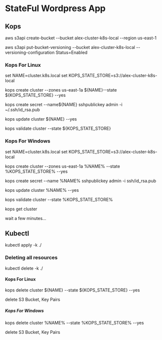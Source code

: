 
# StateFul Wordpress App

## Kops

aws s3api create-bucket --bucket alex-cluster-k8s-local --region us-east-1

aws s3api put-bucket-versioning --bucket alex-cluster-k8s-local --versioning-configuration Status=Enabled

### Kops For Linux

set NAME=cluster.k8s.local
set KOPS_STATE_STORE=s3://alex-cluster-k8s-local

kops create cluster --zones us-east-1a ${NAME}--state ${KOPS_STATE_STORE} --yes

kops create secret --name${NAME} sshpublickey admin -i ~/.ssh/id_rsa.pub

kops update cluster ${NAME} --yes

kops validate cluster --state ${KOPS_STATE_STORE}

### Kops For Windows

set NAME=cluster.k8s.local
set KOPS_STATE_STORE=s3://alex-cluster-k8s-local

kops create cluster --zones us-east-1a %NAME% --state %KOPS_STATE_STORE% --yes

kops create secret --name %NAME% sshpublickey admin -i ssh/id_rsa.pub

kops update cluster %NAME% --yes

kops validate cluster --state %KOPS_STATE_STORE%

kops get cluster

wait a few minutes...

## Kubectl

kubectl apply -k ./

### Deleting all resources

kubectl delete -k ./

#### Kops For Linux

kops delete cluster ${NAME} --state ${KOPS_STATE_STORE} --yes

delete S3 Bucket, Key Pairs

##### Kops For Windows

kops delete cluster %NAME% --state %KOPS_STATE_STORE% --yes

delete S3 Bucket, Key Pairs
